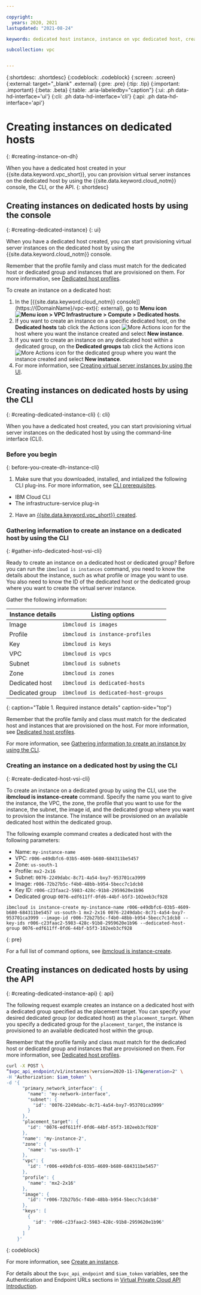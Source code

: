 ```yaml
---

copyright:
  years: 2020, 2021 
lastupdated: "2021-08-24"

keywords: dedicated host instance, instance on vpc dedicated host, create instance on dedicated host

subcollection: vpc


---
```


{:shortdesc: .shortdesc}
{:codeblock: .codeblock}
{:screen: .screen}
{:external: target="_blank" .external}
{:pre: .pre}
{:tip: .tip}
{:important: .important}
{:beta: .beta}
{:table: .aria-labeledby="caption"}
{:ui: .ph data-hd-interface='ui'}
{:cli: .ph data-hd-interface='cli'}
{:api: .ph data-hd-interface='api'}

# Creating instances on dedicated hosts 
{: #creating-instance-on-dh}

When you have a dedicated host created in your {{site.data.keyword.vpc_short}}, you can provision virtual server instances on the dedicated host by using the {{site.data.keyword.cloud_notm}} console, the CLI, or the API.
{: shortdesc}

## Creating instances on dedicated hosts by using the console
{: #creating-dedicated-instance}
{: ui}

When you have a dedicated host created, you can start provisioning virtual server instances on the dedicated host by using the {{site.data.keyword.cloud_notm}} console. 

Remember that the profile family and class must match for the dedicated host or dedicated group and instances that are provisioned on them. For more information, see [Dedicated host profiles](/docs/vpc?topic=vpc-dh-profiles).

To create an instance on a dedicated host:
1. In the [{{site.data.keyword.cloud_notm}} console]](https://{DomainName}/vpc-ext){: external}, go to **Menu icon ![Menu icon](../icons/icon_hamburger.svg) > VPC Infrastructure > Compute > Dedicated hosts**. 
2. If you want to create an instance on a specific dedicated host, on the **Dedicated hosts** tab click the Actions icon ![More Actions icon](../icons/action-menu-icon.svg) for the host where you want the instance created and select **New instance**.
3. If you want to create an instance on any dedicated host within a dedicated group, on the **Dedicated groups** tab click the Actions icon ![More Actions icon](../icons/action-menu-icon.svg) for the dedicated group where you want the instance created and select **New instance**.
4. For more information, see [Creating virtual server instances by using the UI](/docs/vpc?topic=vpc-creating-virtual-servers). 

## Creating instances on dedicated hosts by using the CLI
{: #creating-dedicated-instance-cli}
{: cli}

When you have a dedicated host created, you can start provisioning virtual server instances on the dedicated host by using the command-line interface (CLI). 

### Before you begin
{: before-you-create-dh-instance-cli}

1. Make sure that you downloaded, installed, and intialized the following CLI plug-ins. For more information, see [CLI prerequisites](/docs/vpc?topic=vpc-set-up-environment#cli-prerequisites-setup). 
* IBM Cloud CLI
* The infrastructure-service plug-in 

2. Have an [{{site.data.keyword.vpc_short}} created](/docs/vpc?topic=vpc-creating-a-vpc-using-cli).

### Gathering information to create an instance on a dedicated host by using the CLI
{: #gather-info-dedicated-host-vsi-cli}

Ready to create an instance on a dedicated host or dedicated group? Before you can run the `ibmcloud is instances` command, you need to know the details about the instance, such as what profile or image you want to use. You also need to know the ID of the dedicated host or the dedicated group where you want to create the virtual server instance. 

Gather the following information:

|    Instance details   |  Listing options                |
| --------------------- | --------------------------------|
| Image                 | `ibmcloud is images`            | 
| Profile               | `ibmcloud is instance-profiles` |
| Key                   | `ibmcloud is keys`              | 
| VPC                   | `ibmcloud is vpcs`              | 
| Subnet                | `ibmcloud is subnets`           | 
| Zone                  | `ibmcloud is zones`             | 
| Dedicated host        | `ibmcloud is dedicated-hosts`   |  
| Dedicated group       | `ibmcloud is dedicated-host-groups`|  
{: caption="Table 1. Required instance details" caption-side="top"} 

Remember that the profile family and class must match for the dedicated host and instances that are provisioned on the host. For more information, see [Dedicated host profiles](/docs/vpc?topic=vpc-dh-profiles).

For more information, see [Gathering information to create an instance by using the CLI](/docs/vpc?topic=vpc-creating-virtual-servers-cli#gather-info-to-create-virtual-servers-cli). 

### Creating an instance on a dedicated host by using the CLI
{: #create-dedicated-host-vsi-cli}

To create an instance on a dedicated group by using the CLI, use the **ibmcloud is instance-create** command. Specify the name you want to give the instance, the VPC, the zone, the profile that you want to use for the instance, the subnet, the image id, and the dedicated group where you want to provision the instance. The instance will be provisioned on an available dedicated host within the dedicated group.

The following example command creates a dedicated host with the following parameters:
* Name: `my-instance-name` 
* VPC: `r006-e49dbfc6-03b5-4609-b680-684311be5457` 
* Zone: `us-south-1`
* Profile: `mx2-2x16` 
* Subnet: `0076-2249dabc-8c71-4a54-bxy7-953701ca3999` 
* Image: `r006-72b27b5c-f4b0-48bb-b954-5becc7c1dcb8` 
* Key ID: `r006-c23faac2-5983-428c-91b8-2959620e1b96`
* Dedicated group `0076-edf611ff-0fd6-44bf-b5f3-102eeb3cf928` 

```
ibmcloud is instance-create my-instance-name r006-e49dbfc6-03b5-4609-b680-684311be5457 us-south-1 mx2-2x16 0076-2249dabc-8c71-4a54-bxy7-953701ca3999 --image-id r006-72b27b5c-f4b0-48bb-b954-5becc7c1dcb8 --key-ids r006-c23faac2-5983-428c-91b8-2959620e1b96 --dedicated-host-group 0076-edf611ff-0fd6-44bf-b5f3-102eeb3cf928
```
{: pre}

For a full list of command options, see [ibmcloud is instance-create](/docs/vpc?topic=vpc-infrastructure-cli-plugin-vpc-reference#instance-create).

## Creating instances on dedicated hosts by using the API
{: #creating-dedicated-instance-api}
{: api}

The following request example creates an instance on a dedicated host with a dedicated group specified as the placement target. You can specify your desired dedicated group (or dedicated host) as the `placement_target`. When you specify a dedicated group for the `placement_target`, the instance is provisioned to an available dedicated host within the group.

Remember that the profile family and class must match for the dedicated host or dedicated group and instances that are provisioned on them. For more information, see [Dedicated host profiles](/docs/vpc?topic=vpc-dh-profiles).

```sh
curl -X POST \
”$vpc_api_endpoint/v1/instances?version=2020-11-17&generation=2" \
-H "Authorization: $iam_token" \
-d '{
      "primary_network_interface": {
        "name": "my-network-interface",
        "subnet": {
          "id": "0076-2249dabc-8c71-4a54-bxy7-953701ca3999"
        }
      },
      "placement_target": {
        "id": "0076-edf611ff-0fd6-44bf-b5f3-102eeb3cf928"
      },
      "name": "my-instance-2",
      "zone": {
        "name": "us-south-1"
      },
      "vpc": {
        "id": "r006-e49dbfc6-03b5-4609-b680-684311be5457"
      },
      "profile": {
        "name": "mx2-2x16"
      },
      "image": {
        "id": "r006-72b27b5c-f4b0-48bb-b954-5becc7c1dcb8"
      },
      "keys": [
        {
          "id": "r006-c23faac2-5983-428c-91b8-2959620e1b96"
        }
      ]
    }'
```
{: codeblock}

For more information, see [Create an instance](https://cloud.ibm.com/apidocs/vpc#create-instance). 

For details about the `$vpc_api_endpoint` and `$iam_token` variables, see the Authentication and Endpoint URLs sections in [Virtual Private Cloud API Introduction](https://cloud.ibm.com/apidocs/vpc#about-vpc-api).
